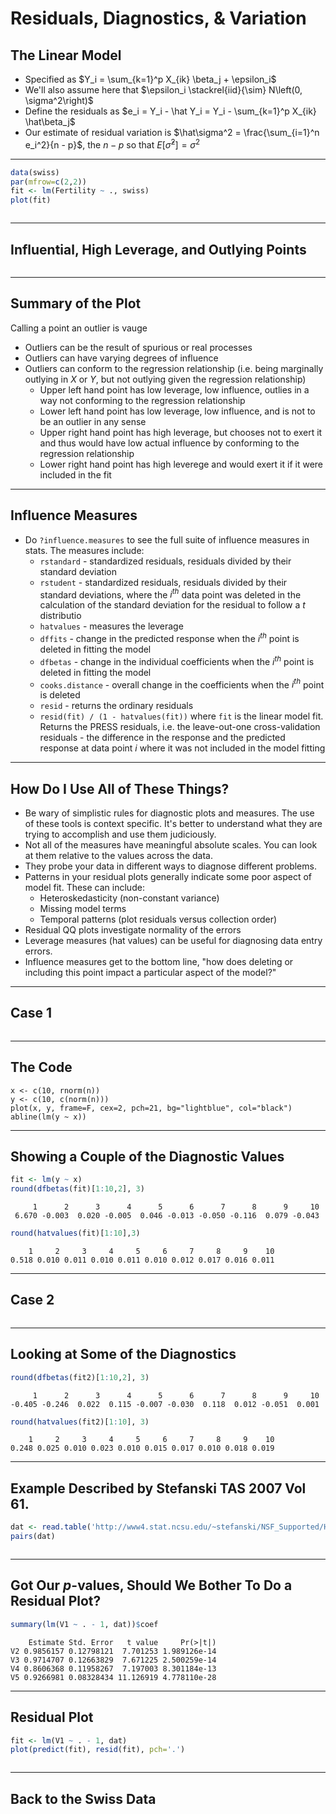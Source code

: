 # Residuals, Diagnostics, & Variation



## The Linear Model

- Specified as $Y_i = \sum_{k=1}^p X_{ik} \beta_j + \epsilon_i$
- We'll also assume here that $\epsilon_i \stackrel{iid}{\sim} N\left(0, \sigma^2\right)$
- Define the residuals as $e_i = Y_i - \hat Y_i = Y_i - \sum_{k=1}^p X_{ik} \hat\beta_j$
- Our estimate of residual variation is $\hat\sigma^2 = \frac{\sum_{i=1}^n e_i^2}{n - p}$, the $n - p$ so that $E\left[\hat\sigma^2\right] = \sigma^2$

---


```r
data(swiss)
par(mfrow=c(2,2))
fit <- lm(Fertility ~ ., swiss)
plot(fit)
```

<div class="rimage center"><img src="fig/unnamed-chunk-1-1.png" title="" alt="" class="plot" /></div>

---

## Influential, High Leverage, and Outlying Points

<div class="rimage center"><img src="fig/unnamed-chunk-2-1.png" title="" alt="" class="plot" /></div>

---

## Summary of the Plot

Calling a point an outlier is vauge

- Outliers can be the result of spurious or real processes
- Outliers can have varying degrees of influence
- Outliers can conform to the regression relationship (i.e. being marginally outlying in $X$ or $Y$, but not outlying given the regression relationship)
    - Upper left hand point has low leverage, low influence, outlies in a way not conforming to the regression relationship
    - Lower left hand point has low leverage, low influence, and is not to be an outlier in any sense
    - Upper right hand point has high leverage, but chooses not to exert it and thus would have low actual influence by conforming to the regression relationship
    - Lower right hand point has high leverege and would exert it if it were included in the fit
    
---

## Influence Measures

- Do `?influence.measures` to see the full suite of influence measures in stats. The measures include:
    - `rstandard` - standardized residuals, residuals divided by their standard deviation
    - `rstudent` - standardized residuals, residuals divided by their standard deviations, where the $i^{th}$ data point was deleted in the calculation of the standard deviation for the residual to follow a $t$ distributio
    - `hatvalues` - measures the leverage
    - `dffits` - change in the predicted response when the $i^{th}$ point is deleted in fitting the model
    - `dfbetas` - change in the individual coefficients when the $i^{th}$ point is deleted in fitting the model
    - `cooks.distance` - overall change in the coefficients when the $i^{th}$ point is deleted
    - `resid` - returns the ordinary residuals
    - `resid(fit) / (1 - hatvalues(fit))` where `fit` is the linear model fit. Returns the PRESS residuals, i.e. the leave-out-one cross-validation residuals - the difference in the response and the predicted response at data point $i$ where it was not included in the model fitting
    
---

## How Do I Use All of These Things?

- Be wary of simplistic rules for diagnostic plots and measures. The use of these tools is context specific. It's better to understand what they are trying to accomplish and use them judiciously.
- Not all of the measures have meaningful absolute scales. You can look at them relative to the values across the data.
- They probe your data in different ways to diagnose different problems.
- Patterns in your residual plots generally indicate some poor aspect of model fit. These can include:
    - Heteroskedasticity (non-constant variance)
    - Missing model terms
    - Temporal patterns (plot residuals versus collection order)
- Residual QQ plots investigate normality of the errors
- Leverage measures (hat values) can be useful for diagnosing data entry errors.
- Influence measures get to the bottom line, "how does deleting or including this point impact a particular aspect of the model?"

---

## Case 1

<div class="rimage center"><img src="fig/unnamed-chunk-3-1.png" title="" alt="" class="plot" /></div>

---

## The Code

```
x <- c(10, rnorm(n))
y <- c(10, c(norm(n)))
plot(x, y, frame=F, cex=2, pch=21, bg="lightblue", col="black")
abline(lm(y ~ x))
```

---

## Showing a Couple of the Diagnostic Values


```r
fit <- lm(y ~ x)
round(dfbetas(fit)[1:10,2], 3)
```

```
     1      2      3      4      5      6      7      8      9     10 
 6.670 -0.003  0.020 -0.005  0.046 -0.013 -0.050 -0.116  0.079 -0.043 
```

```r
round(hatvalues(fit)[1:10],3)
```

```
    1     2     3     4     5     6     7     8     9    10 
0.518 0.010 0.011 0.010 0.011 0.010 0.012 0.017 0.016 0.011 
```

---

## Case 2

<div class="rimage center"><img src="fig/unnamed-chunk-5-1.png" title="" alt="" class="plot" /></div>

---

## Looking at Some of the Diagnostics


```r
round(dfbetas(fit2)[1:10,2], 3)
```

```
     1      2      3      4      5      6      7      8      9     10 
-0.405 -0.246  0.022  0.115 -0.007 -0.030  0.118  0.012 -0.051  0.001 
```

```r
round(hatvalues(fit2)[1:10], 3)
```

```
    1     2     3     4     5     6     7     8     9    10 
0.248 0.025 0.010 0.023 0.010 0.015 0.017 0.010 0.018 0.019 
```

---

## Example Described by Stefanski TAS 2007 Vol 61.


```r
dat <- read.table('http://www4.stat.ncsu.edu/~stefanski/NSF_Supported/Hidden_Images/orly_owl_files/orly_owl_Lin_4p_5_flat.txt', header = FALSE)
pairs(dat)
```

<div class="rimage center"><img src="fig/unnamed-chunk-7-1.png" title="" alt="" class="plot" /></div>

---

## Got Our $p$-values, Should We Bother To Do a Residual Plot?


```r
summary(lm(V1 ~ . - 1, dat))$coef
```

```
    Estimate Std. Error   t value     Pr(>|t|)
V2 0.9856157 0.12798121  7.701253 1.989126e-14
V3 0.9714707 0.12663829  7.671225 2.500259e-14
V4 0.8606368 0.11958267  7.197003 8.301184e-13
V5 0.9266981 0.08328434 11.126919 4.778110e-28
```

---

## Residual Plot


```r
fit <- lm(V1 ~ . - 1, dat)
plot(predict(fit), resid(fit), pch='.')
```

<div class="rimage center"><img src="fig/unnamed-chunk-9-1.png" title="" alt="" class="plot" /></div>

---

## Back to the Swiss Data

<div class="rimage center"><img src="fig/unnamed-chunk-10-1.png" title="" alt="" class="plot" /></div>
